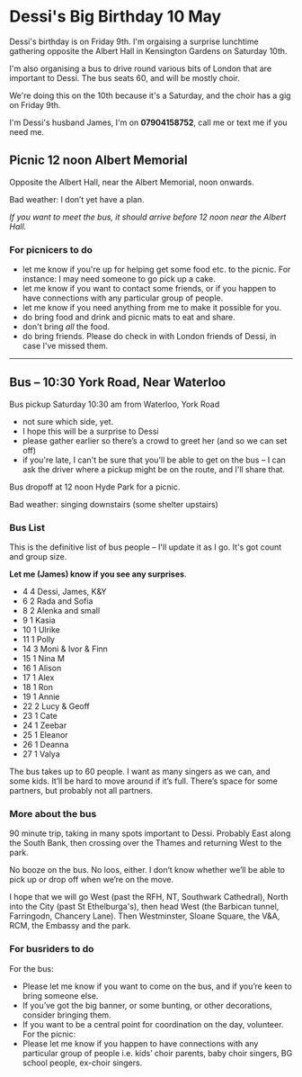 # Dessi's Big Birthday 10 May

Dessi's birthday is on Friday 9th. I'm orgaising a surprise lunchtime gathering opposite the Albert Hall in Kensington Gardens on Saturday 10th.

I'm also organising a bus to drive round various bits of London that are important to Dessi. The bus seats 60, and will be mostly choir.

We're doing this on the 10th because it's a Saturday, and the choir has a gig on Friday 9th. 

I'm Dessi's husband James, I'm on **07904158752**, call me or text me if you need me.


## Picnic 12 noon Albert Memorial

Opposite the Albert Hall, near the Albert Memorial, noon onwards.

Bad weather: I don’t yet have a plan.


_If you want to meet the bus, it should arrive before 12 noon near the Albert Hall._

### For picnicers to do 

* let me know if you're up for helping get some food etc. to the picnic. For instance: I may need someone to go pick up a cake.
* let me know if you want to contact some friends, or if you happen to have connections with any particular group of people. 
* let me know if you need anything from me to make it possible for you.
* do bring food and drink and picnic mats to eat and share.
* don't bring _all_ the food.
* do bring friends. Please do check in with London friends of Dessi, in case I've missed them.


---


## Bus – 10:30 York Road, Near Waterloo

Bus pickup Saturday 10:30 am from Waterloo, York Road 
* not sure which side, yet.
* I hope this will be a surprise to Dessi
* please gather earlier so there’s a crowd to greet her (and so we can set off)
* if you're late, I can't be sure that you'll be able to get on the bus – I can ask the driver where a pickup might be on the route, and I'll share that.

Bus dropoff at 12 noon Hyde Park for a picnic.

Bad weather: singing downstairs (some shelter upstairs)


### Bus List
This is the definitive list of bus people – I'll update it as I go. It's got count and group size. 

**Let me (James) know if you see any surprises**.

* 4	4	Dessi, James, K&Y
* 6	2	Rada and Sofia
* 8	2	Alenka and small
* 9	1	Kasia
* 10	1	Ulrike
* 11	1	Polly
* 14	3	Moni & Ivor & Finn
* 15	1	Nina M
* 16	1	Alison
* 17	1	Alex
* 18	1	Ron
* 19	1	Annie
* 22	2	Lucy & Geoff
* 23	1	Cate
* 24	1	Zeebar
* 25  1 Eleanor
* 26  1 Deanna
* 27  1 Valya

The bus takes up to 60 people. I want as many singers as we can, and some kids. It’ll be hard to move around if it’s full. There’s space for some partners, but probably not all partners. 

### More about the bus

90 minute trip, taking in many spots important to Dessi. Probably East along the South Bank, then crossing over the Thames and returning West to the park. 

No booze on the bus. No loos, either. I don’t know whether we’ll be able to pick up or drop off when we’re on the move.

I hope that we will go West (past the RFH, NT, Southwark Cathedral), North into the City (past St Ethelburga's), then head West (the Barbican tunnel, Farringodn, Chancery Lane). Then Westminster, Sloane Square, the V&A, RCM, the Embassy and the park.


### For busriders to do 

For the bus: 
* Please let me know if you want to come on  the bus, and if you’re keen to bring someone else.
* If you’ve got the big banner, or some bunting, or other decorations, consider bringing them.
* If you want to be a central point for coordination on the day, volunteer.
For the picnic: 
* Please let me know if you happen to have connections with any particular group of people i.e. kids’ choir parents, baby choir singers, BG school people, ex-choir singers.

